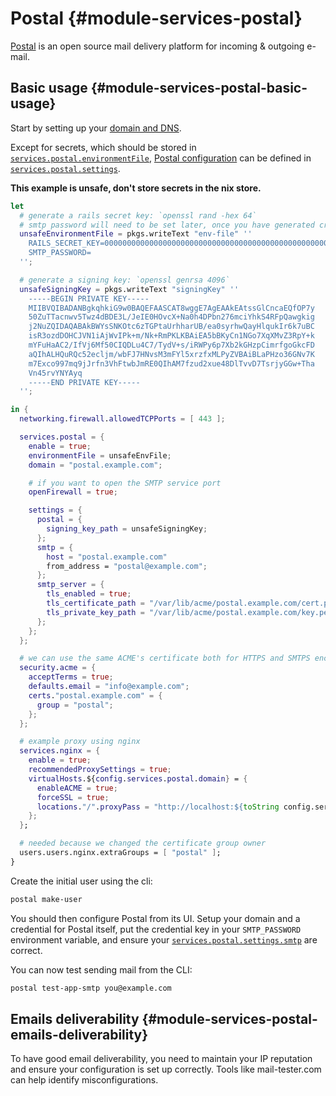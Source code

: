 # Postal {#module-services-postal}

[Postal](https://github.com/postalserver/postal) is an open source mail
delivery platform for incoming & outgoing e-mail.

## Basic usage {#module-services-postal-basic-usage}

Start by setting up your [domain and DNS](https://docs.postalserver.io/getting-started/dns-configuration).

Except for secrets, which should be stored in [`services.postal.environmentFile`](#opt-services.postal.environmentFile),
[Postal configuration](https://docs.postalserver.io/getting-started/configuration)
can be defined in [`services.postal.settings`](#opt-services.postal.settings).

**This example is unsafe, don't store secrets in the nix store.**

```nix
let
  # generate a rails secret key: `openssl rand -hex 64`
  # smtp password will need to be set later, once you have generated credentials in Postal’s UI
  unsafeEnvironmentFile = pkgs.writeText "env-file" ''
    RAILS_SECRET_KEY=00000000000000000000000000000000000000000000000000000000000000000000000000000000000000000000000000000000000000000000000000000000
    SMTP_PASSWORD=
  '';

  # generate a signing key: `openssl genrsa 4096`
  unsafeSigningKey = pkgs.writeText "signingKey" ''
    -----BEGIN PRIVATE KEY-----
    MIIBVQIBADANBgkqhkiG9w0BAQEFAASCAT8wggE7AgEAAkEAtssGlCncaEQfOP7y
    50ZuTTacnwv5Twz4dBDE3L/JeIE0HOvcX+Na0h4DPbn276mciYhkS4RFpQawgkig
    j2NuZQIDAQABAkBWYsSNKOtc6zTGPtaUrhharUB/ea0syrhwQayHlqukIr6k7uBC
    isR3ozdDOHCJVN1iAjWvIPk+m/Nk+RmPKLKBAiEA5bBKyCn1NGo7XqXMvZ3RpY+k
    mYFuHaAC2/IfVj6Mf50CIQDLu4C7/TydV+s/iRWPy6p7Xb2kGHzpCimrfgoGkcFD
    aQIhALHQuRQc52ecljm/wbFJ7HNvsM3mFYl5xrzfxMLPyZVBAiBLaPHzo36GNv7K
    m7Exco997mq9jJrfn3VhFtwbJmRE0QIhAM7fzud2xue48DlTvvD7TsrjyGGw+Tha
    Vn45rvYNYAyq
    -----END PRIVATE KEY-----
  '';

in {
  networking.firewall.allowedTCPPorts = [ 443 ];

  services.postal = {
    enable = true;
    environmentFile = unsafeEnvFile;
    domain = "postal.example.com";

    # if you want to open the SMTP service port
    openFirewall = true;

    settings = {
      postal = {
        signing_key_path = unsafeSigningKey;
      };
      smtp = {
        host = "postal.example.com"
        from_address = "postal@example.com";
      };
      smtp_server = {
        tls_enabled = true;
        tls_certificate_path = "/var/lib/acme/postal.example.com/cert.pem";
        tls_private_key_path = "/var/lib/acme/postal.example.com/key.pem";
      };
    };
  };

  # we can use the same ACME's certificate both for HTTPS and SMTPS encryption
  security.acme = {
    acceptTerms = true;
    defaults.email = "info@example.com";
    certs."postal.example.com" = {
      group = "postal";
    };
  };

  # example proxy using nginx
  services.nginx = {
    enable = true;
    recommendedProxySettings = true;
    virtualHosts.${config.services.postal.domain} = {
      enableACME = true;
      forceSSL = true;
      locations."/".proxyPass = "http://localhost:${toString config.services.postal.settings.web_server.default_port}";
    };
  };

  # needed because we changed the certificate group owner
  users.users.nginx.extraGroups = [ "postal" ];
}
```

Create the initial user using the cli:

```sh
postal make-user
```

You should then configure Postal from its UI. Setup your domain and
a credential for Postal itself, put the credential key in your
`SMTP_PASSWORD` environment variable, and ensure your
[`services.postal.settings.smtp`](#opt-services.postal.settings) are correct.

You can now test sending mail from the CLI:

```sh
postal test-app-smtp you@example.com
```

## Emails deliverability {#module-services-postal-emails-deliverability}

To have good email deliverability, you need to maintain your
IP reputation and ensure your configuration is set up correctly.
Tools like mail-tester.com can help identify misconfigurations.
